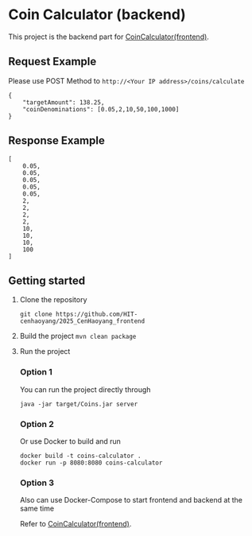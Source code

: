 # Coin Calculator (backend)

This project is the backend part for [CoinCalculator(frontend)](https://github.com/HIT-cenhaoyang/2025_CenHaoyang_frontend).

## Request Example
Please use POST Method to `http://<Your IP address>/coins/calculate`
```
{
    "targetAmount": 138.25,
    "coinDenominations": [0.05,2,10,50,100,1000]
}
```
## Response Example
```
[
    0.05,
    0.05,
    0.05,
    0.05,
    0.05,
    2,
    2,
    2,
    2,
    10,
    10,
    10,
    100
]
```

## Getting started

1. Clone the repository

   ```
   git clone https://github.com/HIT-cenhaoyang/2025_CenHaoyang_frontend
   ```
2. Build the project
   `mvn clean package`
3. Run the project
   ### Option 1
   You can run the project directly through
   ```
   java -jar target/Coins.jar server
   ```
   ### Option 2
   Or use Docker to build and run
   ```
   docker build -t coins-calculator .
   docker run -p 8080:8080 coins-calculator
   ```
   ### Option 3
   Also can use Docker-Compose to start frontend and backend at the same time
   
   Refer to [CoinCalculator(frontend)](https://github.com/HIT-cenhaoyang/2025_CenHaoyang_frontend).
